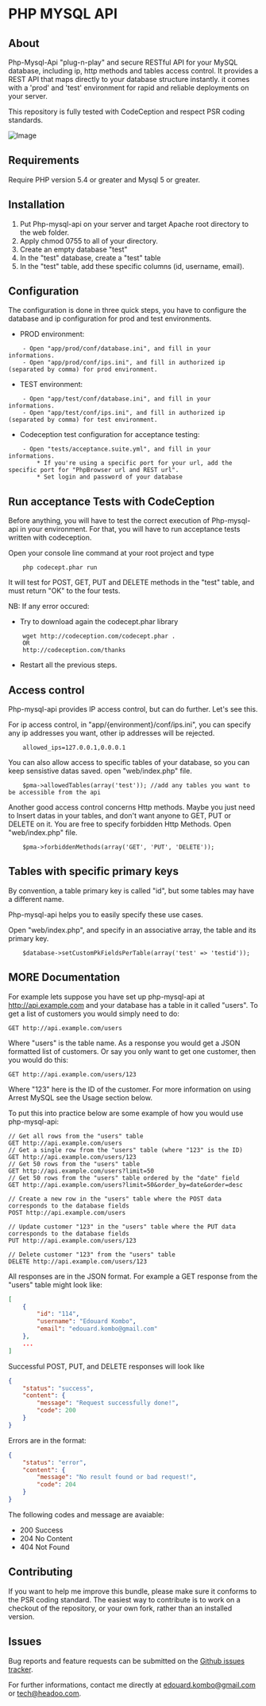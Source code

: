 PHP MYSQL API
=============

About
-----

Php-Mysql-Api "plug-n-play" and secure RESTful API for your MySQL database, including ip, http methods and tables access control.
It provides a REST API that maps directly to your database structure instantly.
it comes with a 'prod' and 'test' environment for rapid and reliable deployments on your server.

This repository is fully tested with CodeCeption and respect PSR coding standards.

![Image](https://insight.sensiolabs.com/projects/8e837109-602d-4fa1-b83a-8778aa19fc8f/big.png?raw=true)


Requirements
------------

Require PHP version 5.4 or greater and Mysql 5 or greater.


Installation
------------

1. Put Php-mysql-api on your server and target Apache root directory to the web folder.
2. Apply chmod 0755 to all of your directory.
3. Create an empty database "test" 
4. In the "test" database, create a "test" table
5. In the "test" table, add these specific columns (id, username, email).


Configuration
-------------

The configuration is done in three quick steps, you have to configure the database and ip configuration for prod and test environments.

- PROD environment:
```
    - Open "app/prod/conf/database.ini", and fill in your informations.
    - Open "app/prod/conf/ips.ini", and fill in authorized ip (separated by comma) for prod environment.
```

- TEST environment:
```
    - Open "app/test/conf/database.ini", and fill in your informations.
    - Open "app/test/conf/ips.ini", and fill in authorized ip (separated by comma) for test environment.
```

- Codeception test configuration for acceptance testing:
```
    - Open "tests/acceptance.suite.yml", and fill in your informations.
        * If you're using a specific port for your url, add the specific port for "PhpBrowser url and REST url".
        * Set login and password of your database
```



Run acceptance Tests with CodeCeption
-------------------------------------

Before anything, you will have to test the correct execution of Php-mysql-api in your environment.
For that, you will have to run acceptance tests written with codeception.

Open your console line command at your root project and type

```
    php codecept.phar run
```     

It will test for POST, GET, PUT and DELETE methods in the "test" table, and must return "OK" to the four tests.

NB: If any error occured:

- Try to download again the codecept.phar library
``` 
    wget http://codeception.com/codecept.phar .
    OR
    http://codeception.com/thanks
```

- Restart all the previous steps.



Access control
--------------

Php-mysql-api provides IP access control, but can do further. Let's see this.

For ip access control, in "app/{environment}/conf/ips.ini", you can specify any ip addresses you want, other ip addresses will be rejected.
```
    allowed_ips=127.0.0.1,0.0.0.1
```

You can also allow access to specific tables of your database, so you can keep sensistive datas saved. open "web/index.php" file.
```
    $pma->allowedTables(array('test')); //add any tables you want to be accessible from the api
```

Another good access control concerns Http methods.
Maybe you just need to Insert datas in your tables, and don't want anyone to GET, PUT or DELETE on it.
You are free to specify forbidden Http Methods. Open "web/index.php" file.
```
    $pma->forbiddenMethods(array('GET', 'PUT', 'DELETE'));
```


Tables with specific primary keys
---------------------------------

By convention, a table primary key is called "id", but some tables may have a different name.

Php-mysql-api helps you to easily specify these use cases.

Open "web/index.php", and specify in an associative array, the table and its primary key.
```
    $database->setCustomPkFieldsPerTable(array('test' => 'testid'));
```



MORE Documentation
------------------

For example lets suppose you have set up php-mysql-api at http://api.example.com and your database has a table in it called "users". To get a list of customers you would simply need to do:

```GET http://api.example.com/users```

Where "users" is the table name. As a response you would get a JSON formatted list of customers. Or say you only want to get one customer, then you would do this:

```GET http://api.example.com/users/123```

Where "123" here is the ID of the customer. For more information on using Arrest MySQL see the Usage section below.

To put this into practice below are some example of how you would use php-mysql-api:

```
// Get all rows from the "users" table
GET http://api.example.com/users
// Get a single row from the "users" table (where "123" is the ID)
GET http://api.example.com/users/123
// Get 50 rows from the "users" table
GET http://api.example.com/users?limit=50
// Get 50 rows from the "users" table ordered by the "date" field
GET http://api.example.com/users?limit=50&order_by=date&order=desc

// Create a new row in the "users" table where the POST data corresponds to the database fields
POST http://api.example.com/users

// Update customer "123" in the "users" table where the PUT data corresponds to the database fields
PUT http://api.example.com/users/123

// Delete customer "123" from the "users" table
DELETE http://api.example.com/users/123
```

All responses are in the JSON format. For example a GET response from the "users" table might look like:

```json
[
    {
        "id": "114",
        "username": "Edouard Kombo",
        "email": "edouard.kombo@gmail.com"
    },
    ...
]
```

Successful POST, PUT, and DELETE responses will look like

```json
{
    "status": "success",
    "content": {
        "message": "Request successfully done!",
        "code": 200
    }
}
```

Errors are in the format:

```json
{
    "status": "error",
    "content": {
        "message": "No result found or bad request!",
        "code": 204
    }
}
```

The following codes and message are avaiable:

* 200 Success
* 204 No Content
* 404 Not Found




Contributing
-------------

If you want to help me improve this bundle, please make sure it conforms to the PSR coding standard. The easiest way to contribute is to work on a checkout of the repository, or your own fork, rather than an installed version.



Issues
------

Bug reports and feature requests can be submitted on the [Github issues tracker](https://github.com/Headoo/php-mysql-api/issues).

For further informations, contact me directly at edouard.kombo@gmail.com or tech@headoo.com.
